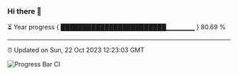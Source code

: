 ### Hi there 👋

⏳ Year progress { ████████████████████████▁▁▁▁▁▁ } 80.69 %

---

⏰ Updated on Sun, 22 Oct 2023 12:23:03 GMT

![Progress Bar CI](https://github.com/liununu/liununu/workflows/Progress%20Bar%20CI/badge.svg)
